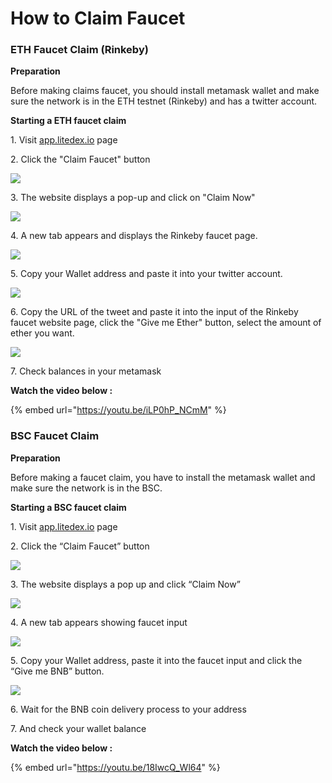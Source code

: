 # How to Claim Faucet

### ETH Faucet Claim (Rinkeby)

**Preparation**

Before making claims faucet, you should install metamask wallet and make sure the network is in the ETH testnet (Rinkeby) and has a twitter account.

**Starting a ETH faucet claim**

1\. Visit [app.litedex.io](https://app.litedex.io) page

2\. Click the "Claim Faucet" button

![](../.gitbook/assets/9C3EDE5C-9287-44C2-B9B5-86DCF1B28D76\_4\_5005\_c.jpeg)

3\. The website displays a pop-up and click on "Claim Now"

![](<../.gitbook/assets/B9F789E4-A3CD-4E74-80D2-465B96833068\_1\_201\_a (2).jpeg>)

4\. A new tab appears and displays the Rinkeby faucet page.

![](<../.gitbook/assets/54043853-e8a1-4a65-8ecf-70cefe74ca4c\_1\_105\_c (1).jpeg>)

5\. Copy your Wallet address and paste it into your twitter account.

![](<../.gitbook/assets/abe28c4e-97c1-40e9-b253-392edbe87083\_1\_201\_a (1).jpeg>)

6\. Copy the URL of the tweet and paste it into the input of the Rinkeby faucet website page, click the "Give me Ether" button, select the amount of ether you want.

![](../.gitbook/assets/8162B7A4-84BA-4E2B-AC90-8EAD17A3A315\_1\_201\_a.jpeg)

7\. Check balances in your metamask

**Watch the video below :**

{% embed url="https://youtu.be/iLP0hP_NCmM" %}

### BSC Faucet Claim

**Preparation**

Before making a faucet claim, you have to install the metamask wallet and make sure the network is in the BSC.

**Starting a BSC faucet claim**

1\. Visit [app.litedex.io](https://app.litedex.io) page

2\. Click the “Claim Faucet” button

![](<../.gitbook/assets/9C3EDE5C-9287-44C2-B9B5-86DCF1B28D76\_4\_5005\_c (1).jpeg>)

3\. The website displays a pop up and click “Claim Now”

![](<../.gitbook/assets/B9F789E4-A3CD-4E74-80D2-465B96833068\_1\_201\_a (3).jpeg>)

4\. A new tab appears showing faucet input

![](../.gitbook/assets/54B3E016-2895-4675-9875-5C705C63D4C5\_1\_105\_c.jpeg)

5\. Copy your Wallet address, paste it into the faucet input and click the “Give me BNB” button.

![](<../.gitbook/assets/8C6FF5C5-9CE4-48C4-BBD4-E871EC45BE2B\_1\_105\_c (2).jpeg>)

6\. Wait for the BNB coin delivery process to your address

7\. And check your wallet balance

**Watch the video below :**

{% embed url="https://youtu.be/18IwcQ_Wl64" %}
